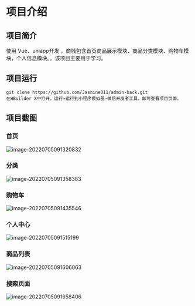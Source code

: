 # 项目介绍

## 项目简介

使用 Vue、uniapp开发 ，商城包含首页商品展示模块、商品分类模块、购物车模块，个人信息模块。。该项目主要用于学习。

## 项目运行

```
git clone https://github.com/Jasmine011/admin-back.git
在HBuilder X中打开，运行→运行到小程序模拟器→微信开发者工具，即可查看项目页面。
```



## 项目截图

### 首页

![image-20220705091320832](https://user-images.githubusercontent.com/96428529/177231373-4f90ab8a-60c0-4477-bca8-15c469b6dd28.png)



### 分类

![image-20220705091358383](https://user-images.githubusercontent.com/96428529/177231390-42e51677-c3f6-4e10-92c5-5798eb99a527.png)



### 购物车

![image-20220705091435546](https://user-images.githubusercontent.com/96428529/177231403-9879de61-33ae-40f6-a529-7f81a7bfa3c7.png)



### 个人中心

![image-20220705091515199](https://user-images.githubusercontent.com/96428529/177231410-5f4cf816-fd6e-4a75-8ae2-e7f87cd75b9c.png)



### 商品列表

![image-20220705091606063](https://user-images.githubusercontent.com/96428529/177231414-24e91321-cab0-4edc-a200-8fe3209a5b98.png)



### 搜索页面

![image-20220705091658406](https://user-images.githubusercontent.com/96428529/177231420-52c88356-97d9-4426-965a-9e931ff61a34.png)
